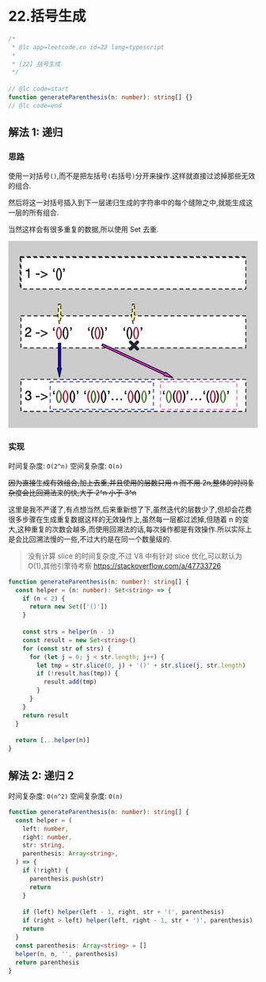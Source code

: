 # 22.括号生成

```ts
/*
 * @lc app=leetcode.cn id=22 lang=typescript
 *
 * [22] 括号生成
 */

// @lc code=start
function generateParenthesis(n: number): string[] {}
// @lc code=end
```

## 解法 1: 递归

### 思路

使用一对括号`()`,而不是把左括号`(`右括号`)`分开来操作.这样就直接过滤掉那些无效的组合.

然后将这一对括号插入到下一层递归生成的字符串中的每个缝隙之中,就能生成这一层的所有组合.

当然这样会有很多重复的数据,所以使用 Set 去重.

![生成括号](../assets/generate-parentheses.png)

### 实现

时间复杂度: `O(2^n)`
空间复杂度: `O(n)`

~~因为直接生成有效组合,加上去重,并且使用的层数只用 n 而不用 2n,整体的时间复杂度会比回溯法来的快,大于 2^n 小于 3^n~~

这里是我不严谨了,有点想当然,后来重新想了下,虽然迭代的层数少了,但却会花费很多步骤在生成重复数据这样的无效操作上,虽然每一层都过滤掉,但随着 n 的变大,这种重复的次数会越多,而使用回溯法的话,每次操作都是有效操作.所以实际上是会比回溯法慢的一些,不过大约是在同一个数量级的.

> 没有计算 slice 的时间复杂度,不过 V8 中有针对 slice 优化,可以默认为 O(1),其他引擎待考察
> https://stackoverflow.com/a/47733726

```ts
function generateParenthesis(n: number): string[] {
  const helper = (n: number): Set<string> => {
    if (n < 2) {
      return new Set(['()'])
    }

    const strs = helper(n - 1)
    const result = new Set<string>()
    for (const str of strs) {
      for (let j = 0; j < str.length; j++) {
        let tmp = str.slice(0, j) + '()' + str.slice(j, str.length)
        if (!result.has(tmp)) {
          result.add(tmp)
        }
      }
    }
    return result
  }

  return [...helper(n)]
}
```

## 解法 2: 递归 2

时间复杂度: `O(n^2)`
空间复杂度: `O(n)`

```ts
function generateParenthesis(n: number): string[] {
  const helper = (
    left: number,
    right: number,
    str: string,
    parenthesis: Array<string>,
  ) => {
    if (!right) {
      parenthesis.push(str)
      return
    }

    if (left) helper(left - 1, right, str + '(', parenthesis)
    if (right > left) helper(left, right - 1, str + ')', parenthesis)
    return
  }
  const parenthesis: Array<string> = []
  helper(n, n, '', parenthesis)
  return parenthesis
}
```
